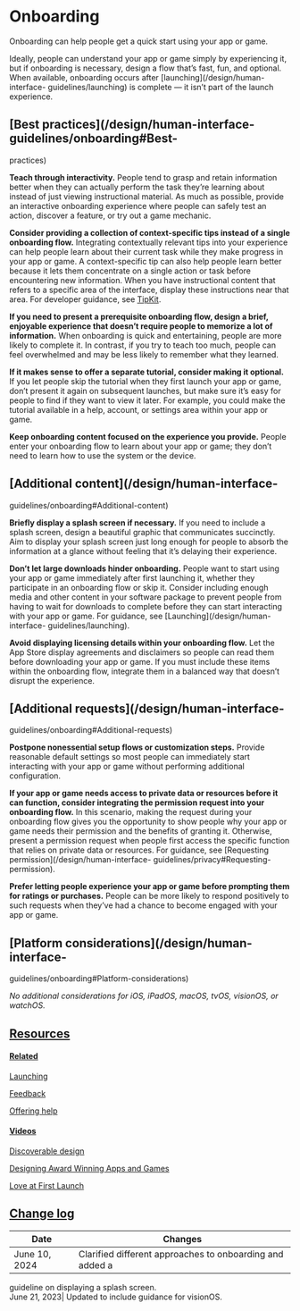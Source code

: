 # Onboarding

Onboarding can help people get a quick start using your app or game.

Ideally, people can understand your app or game simply by experiencing it, but
if onboarding is necessary, design a flow that’s fast, fun, and optional. When
available, onboarding occurs after [launching](/design/human-interface-
guidelines/launching) is complete — it isn’t part of the launch experience.

## [Best practices](/design/human-interface-guidelines/onboarding#Best-
practices)

**Teach through interactivity.** People tend to grasp and retain information
better when they can actually perform the task they’re learning about instead
of just viewing instructional material. As much as possible, provide an
interactive onboarding experience where people can safely test an action,
discover a feature, or try out a game mechanic.

**Consider providing a collection of context-specific tips instead of a single
onboarding flow.** Integrating contextually relevant tips into your experience
can help people learn about their current task while they make progress in
your app or game. A context-specific tip can also help people learn better
because it lets them concentrate on a single action or task before
encountering new information. When you have instructional content that refers
to a specific area of the interface, display these instructions near that
area. For developer guidance, see [TipKit](/documentation/TipKit).

**If you need to present a prerequisite onboarding flow, design a brief,
enjoyable experience that doesn’t require people to memorize a lot of
information.** When onboarding is quick and entertaining, people are more
likely to complete it. In contrast, if you try to teach too much, people can
feel overwhelmed and may be less likely to remember what they learned.

**If it makes sense to offer a separate tutorial, consider making it
optional.** If you let people skip the tutorial when they first launch your
app or game, don’t present it again on subsequent launches, but make sure it’s
easy for people to find if they want to view it later. For example, you could
make the tutorial available in a help, account, or settings area within your
app or game.

**Keep onboarding content focused on the experience you provide.** People
enter your onboarding flow to learn about your app or game; they don’t need to
learn how to use the system or the device.

## [Additional content](/design/human-interface-
guidelines/onboarding#Additional-content)

**Briefly display a splash screen if necessary.** If you need to include a
splash screen, design a beautiful graphic that communicates succinctly. Aim to
display your splash screen just long enough for people to absorb the
information at a glance without feeling that it’s delaying their experience.

**Don’t let large downloads hinder onboarding.** People want to start using
your app or game immediately after first launching it, whether they
participate in an onboarding flow or skip it. Consider including enough media
and other content in your software package to prevent people from having to
wait for downloads to complete before they can start interacting with your app
or game. For guidance, see [Launching](/design/human-interface-
guidelines/launching).

**Avoid displaying licensing details within your onboarding flow.** Let the
App Store display agreements and disclaimers so people can read them before
downloading your app or game. If you must include these items within the
onboarding flow, integrate them in a balanced way that doesn’t disrupt the
experience.

## [Additional requests](/design/human-interface-
guidelines/onboarding#Additional-requests)

**Postpone nonessential setup flows or customization steps.** Provide
reasonable default settings so most people can immediately start interacting
with your app or game without performing additional configuration.

**If your app or game needs access to private data or resources before it can
function, consider integrating the permission request into your onboarding
flow.** In this scenario, making the request during your onboarding flow gives
you the opportunity to show people why your app or game needs their permission
and the benefits of granting it. Otherwise, present a permission request when
people first access the specific function that relies on private data or
resources. For guidance, see [Requesting permission](/design/human-interface-
guidelines/privacy#Requesting-permission).

**Prefer letting people experience your app or game before prompting them for
ratings or purchases.** People can be more likely to respond positively to
such requests when they’ve had a chance to become engaged with your app or
game.

## [Platform considerations](/design/human-interface-
guidelines/onboarding#Platform-considerations)

 _No additional considerations for iOS, iPadOS, macOS, tvOS, visionOS, or
watchOS._

## [Resources](/design/human-interface-guidelines/onboarding#Resources)

#### [Related](/design/human-interface-guidelines/onboarding#Related)

[Launching](/design/human-interface-guidelines/launching)

[Feedback](/design/human-interface-guidelines/feedback)

[Offering help](/design/human-interface-guidelines/offering-help)

#### [Videos](/design/human-interface-guidelines/onboarding#Videos)

[ Discoverable design
](https://developer.apple.com/videos/play/wwdc2021/10126)

[ Designing Award Winning Apps and Games
](https://developer.apple.com/videos/play/wwdc2019/802)

[ Love at First Launch ](https://developer.apple.com/videos/play/wwdc2017/816)

## [Change log](/design/human-interface-guidelines/onboarding#Change-log)

Date| Changes  
---|---  
June 10, 2024| Clarified different approaches to onboarding and added a
guideline on displaying a splash screen.  
June 21, 2023| Updated to include guidance for visionOS.

